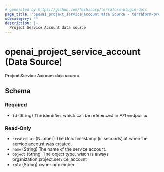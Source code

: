 ```yaml
---
# generated by https://github.com/hashicorp/terraform-plugin-docs
page_title: "openai_project_service_account Data Source - terraform-provider-openai"
subcategory: ""
description: |-
  Project Service Account data source
---
```


# openai_project_service_account (Data Source)

Project Service Account data source



<!-- schema generated by tfplugindocs -->
## Schema

### Required

- `id` (String) The identifier, which can be referenced in API endpoints

### Read-Only

- `created_at` (Number) The Unix timestamp (in seconds) of when the service account was created.
- `name` (String) The name of the service account.
- `object` (String) The object type, which is always organization.project.service_account
- `role` (String) owner or member
